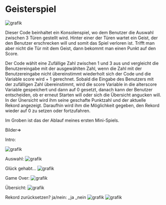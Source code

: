 # Geisterspiel
![grafik](https://github.com/CallmeBabygirl/Geisterspiel/assets/112081235/36b22863-21af-4565-aa58-a688e2eb3b8c)



Dieser Code beinhaltet ein Konsolenspiel, wo dem Benutzer die Auswahl zwischen 3 Türen gestellt wird. 
Hinter einer der Türen wartet ein Geist, der den Benutzer erschrecken will und somit das Spiel verloren ist. 
Trifft man aber nicht die Tür mit dem Geist, dann bekommt man einen Punkt auf den Score.

Der Code wählt eine Zufällige Zahl zwischen 1 und 3 aus und vergleicht die Benutzereingabe mit der ausgewählten Zahl,
wenn die Zahl mit der Benutzereingabe nicht übereinstimmt wiederholt sich der Code und die Variable score wird + 1 gerechnet. 
Sobald die Eingabe des Benutzers mit der zufälligen Zahl übereinstimmt, wird die score Variable in die alterscore Variable gespeichert 
und dann auf 0 gesetzt, danach kann der Benutzer entscheiden, ob er erneut Starten will oder sich die Übersicht angucken will. 
In der Ünersicht wird ihm seine geschafte Punktzahl und der aktuelle Rekord angezeigt. Daraufhin wird ihm die Möglichkeit gegeben,
den Rekord wieder auf 0 zu setzen oder fortzufahren.

Im Groben ist das der Ablauf meines ersten Mini-Spiels.


Bilder=>

Intro:                                      


![grafik](https://github.com/CallmeBabygirl/Geisterspiel/assets/112081235/76fa0f1c-f2dc-4473-9787-2712eafcab6b)
                          


















Auswahl:
![grafik](https://github.com/CallmeBabygirl/Geisterspiel/assets/112081235/205df6db-7028-4ee7-9188-7563efe25822)


Glück gehabt...
![grafik](https://github.com/CallmeBabygirl/Geisterspiel/assets/112081235/9b08b266-169a-4988-8133-700edbb05623)


Game Over:
![grafik](https://github.com/CallmeBabygirl/Geisterspiel/assets/112081235/c0faf205-45cd-4b26-b926-2aeaa214530c)

Übersicht:
![grafik](https://github.com/CallmeBabygirl/Geisterspiel/assets/112081235/88332758-e475-4c73-b2fe-deed9f7e38fd)

Rekord zurücksetzen? ja/nein:
_ja                                                                                                              _nein
![grafik](https://github.com/CallmeBabygirl/Geisterspiel/assets/112081235/b054335a-94ba-4f3b-8df6-e43be4634f91)  ![grafik](https://github.com/CallmeBabygirl/Geisterspiel/assets/112081235/669f0964-0f5d-41c1-be02-90bd17ee3f84)

